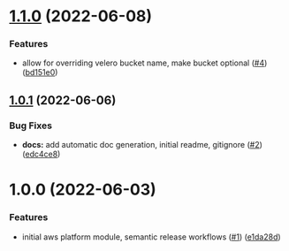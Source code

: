 # [1.1.0](https://github.com/catalystsquad/terraform-aws-catalyst-platform/compare/v1.0.1...v1.1.0) (2022-06-08)


### Features

* allow for overriding velero bucket name, make bucket optional ([#4](https://github.com/catalystsquad/terraform-aws-catalyst-platform/issues/4)) ([bd151e0](https://github.com/catalystsquad/terraform-aws-catalyst-platform/commit/bd151e0ebbf3204426041c51bbdf0aba820913f5))

## [1.0.1](https://github.com/catalystsquad/terraform-aws-catalyst-platform/compare/v1.0.0...v1.0.1) (2022-06-06)


### Bug Fixes

* **docs:** add automatic doc generation, initial readme, gitignore ([#2](https://github.com/catalystsquad/terraform-aws-catalyst-platform/issues/2)) ([edc4ce8](https://github.com/catalystsquad/terraform-aws-catalyst-platform/commit/edc4ce8a26569a969f59dda075a39035d367acb8))

# 1.0.0 (2022-06-03)


### Features

* initial aws platform module, semantic release workflows ([#1](https://github.com/catalystsquad/terraform-aws-catalyst-platform/issues/1)) ([e1da28d](https://github.com/catalystsquad/terraform-aws-catalyst-platform/commit/e1da28d9d0e0716d19575313267076c5d8d30bcc))
